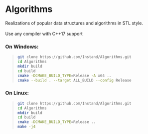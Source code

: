 # Algorithms
Realizations of popular data structures and algorithms in STL style. <br />
<br />
Use any compiler with C++17 support<br />

### On Windows:<br/>

>```sh
>git clone https://github.com/Instand/Algorithms.git
>cd Algorithms
>mkdir build
>cd build
>cmake -DCMAKE_BUILD_TYPE=Release -A x64 ..
>cmake --build . --target ALL_BUILD --config Release

### On Linux:<br/>
>```sh
>git clone https://github.com/Instand/Algorithms.git
>cd Algorithms
>mkdir build
>cd build
>cmake -DCMAKE_BUILD_TYPE=Release ..
>make -j4

